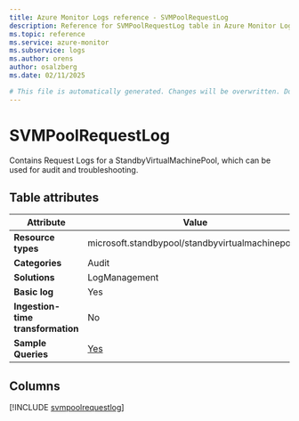 ```yaml
---
title: Azure Monitor Logs reference - SVMPoolRequestLog
description: Reference for SVMPoolRequestLog table in Azure Monitor Logs.
ms.topic: reference
ms.service: azure-monitor
ms.subservice: logs
ms.author: orens
author: osalzberg
ms.date: 02/11/2025

# This file is automatically generated. Changes will be overwritten. Do not change this file directly.
---
```


# SVMPoolRequestLog

Contains Request Logs for a StandbyVirtualMachinePool, which can be used for audit and troubleshooting.


## Table attributes

|Attribute|Value|
|---|---|
|**Resource types**|microsoft.standbypool/standbyvirtualmachinepools|
|**Categories**|Audit|
|**Solutions**| LogManagement|
|**Basic log**|Yes|
|**Ingestion-time transformation**|No|
|**Sample Queries**|[Yes](/azure/azure-monitor/reference/queries/svmpoolrequestlog)|



## Columns
  
[!INCLUDE [svmpoolrequestlog](~/reusable-content/ce-skilling/azure/includes/azure-monitor/reference/tables/svmpoolrequestlog-include.md)]
